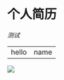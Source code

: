 # 个人简历
*测试*
<table>
<tr>

<td>hello</td>
<td>name</td>
</tr>
</table>

<img src="https://avatars1.githubusercontent.com/u/2958626?v=3&s=96" />
